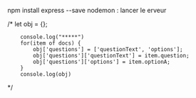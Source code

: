 npm install express --save
nodemon : lancer le erveur

/*
let obj = {};

        console.log("*****")
        for(item of docs) {
            obj['questions'] = ['questionText', 'options'];
            obj['questions']['questionText'] = item.question;
            obj['questions']['options'] = item.optionA;
        }
        console.log(obj)

*/